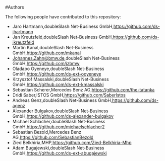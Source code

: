 #Authors

The following people have contributed to this repository:

- Jaro Hartmann,doubleSlash Net-Business GmbH,https://github.com/ds-jhartmann
- Jan Kreutzfeld,doubleSlash Net-Business GmbH,https://github.com/ds-jkreutzfeld
- Martin Kanal,doubleSlash Net-Business GmbH,https://github.com/mkanal
- Johannes.Zahn@bmw.de,doubleSlash Net-Business GmbH,https://github.com/jzbmw
- Oladapo Oyeneye,doubleSlash Net-Business GmbH,https://github.com/ds-ext-ooyeneye
- Krzysztof Massalski,doubleSlash Net-Business GmbH,https://github.com/ds-ext-kmassalski
- Sebastian Scherer,Mercedes Benz AG,https://github.com/the-tatanka
- Dridi Saber,ISTOS GmbH,https://github.com/SaberIstos
- Andreas Genz,doubleSlash Net-Business GmbH,https://github.com/ds-agenz
- Alexander Bulgakov,doubleSlash Net-Business GmbH,https://github.com/ds-alexander-bulgakov
- Michael Schlacher,doubleSlash Net-Business GmbH,https://github.com/michaelschlacher2
- Sebastian Bezold,Mercedes Benz AG,https://github.com/SebastianBezold
- Zied Belkhiria,MHP,https://github.com/Zied-Belkhiria-Mhp
- Adam Bugajewski,doubleSlash Net-Business GmbH,https://github.com/ds-ext-abugajewski